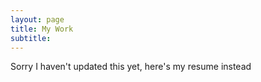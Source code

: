 ```yaml
---
layout: page
title: My Work
subtitle: 
---
```


Sorry I haven't updated this yet, here's my resume instead 
